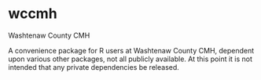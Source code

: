 # wccmh
Washtenaw County CMH

A convenience package for R users at Washtenaw County CMH, dependent upon various other packages, not all publicly available. At this point it is not intended that any private dependencies be released.
